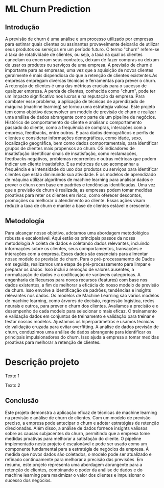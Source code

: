 # ML Churn Prediction

## Introdução 

A previsão de churn é uma análise e um processo utilizado por empresas para estimar quais clientes ou assinantes provavelmente deixarão de utilizar seus produtos ou serviços em um período futuro. O termo "churn" refere-se à taxa de rotatividade de clientes, ou seja, a taxa na qual os clientes cancelam ou encerram seus contratos, deixam de fazer compras ou deixam de usar os produtos ou serviços de uma empresa. A previsão de churn é importante para as empresas, uma vez que a aquisição de novos clientes geralmente é mais dispendiosa do que a retenção de clientes existentes.As empresas empregam diversas técnicas e ferramentas para prever o churn. A retenção de clientes é uma das métricas cruciais para o sucesso de qualquer empresa. A perda de clientes, conhecida como "churn", pode ter um impacto significativo nos lucros e na reputação da empresa. Para combater esse problema, a aplicação de técnicas de aprendizado de máquina (machine learning) se tornou uma estratégia valiosa. 
Este projeto tem como objetivo desenvolver um modelo de previsão de churn e realizar uma análise de dados abrangente como parte de um pipeline de negócios. Histórico de comportamento do cliente e analisar o comportamento passado do cliente, como a frequência de compras, interações com a empresa, feedbacks, entre outros. E para dados demográficos e perfis de clientes e considerar informações demográficas, como idade, sexo, localização geográfica, bem como dados comportamentais, para identificar grupos de clientes mais propensos ao churn. OS indicadores de insatisfação identificar sinais de insatisfação, como reclamações, feedbacks negativos, problemas recorrentes e outras métricas que podem indicar um cliente insatisfeito. E as métricas de uso acompanhar a frequência e a intensidade do uso dos produtos ou serviços para identificar clientes que estão diminuindo sua atividade. E os modelos de aprendizado de máquina utilizar algoritmos de machine learning para analisar dados e prever o churn com base em padrões e tendências identificadas. Uma vez que a previsão de churn é realizada, as empresas podem tomar medidas proativas para reter os clientes em risco, como oferecer descontos, promoções ou melhorar o atendimento ao cliente. Essas ações visam reduzir a taxa de churn e manter a base de clientes estável e crescente.

## Metodologia

Para alcançar nosso objetivo, adotamos uma abordagem metodológica robusta e escalonável. Aqui estão os principais passos da nossa metodologia A coleta de dados e coletando dados relevantes, incluindo informações sobre os clientes, seus comportamentos, transações e interações com a empresa. Esses dados são essenciais para alimentar nosso modelo de previsão de churn.
Para o pré-processamento de Dados em seguida, realizamos uma etapa de pré-processamento para limpar e preparar os dados. Isso inclui a remoção de valores ausentes, a normalização de dados e a codificação de variáveis categóricas. A engenharia de Recursos para novos recursos (features) com base nos dados existentes, a fim de melhorar a eficácia do nosso modelo de previsão de churn. Isso envolve a identificação de padrões, tendências e insights relevantes nos dados. Os modelos de Machine Learning são vários modelos de machine learning, como árvores de decisão, regressão logística, redes neurais e outros, para prever o churn dos clientes. Avaliamos a precisão e o desempenho de cada modelo para selecionar o mais eficaz.
O treinamento e validação dados em conjuntos de treinamento e validação para treinar e testar nossos modelos. Ajustamos os hiperparâmetros e usamos técnicas de validação cruzada para evitar overfitting. A análise de dados previsão de churn, conduzimos uma análise de dados abrangente para identificar os principais impulsionadores do churn. Isso ajuda a empresa a tomar medidas proativas para melhorar a retenção de clientes.

# Descrição projeto

Texto 1

Texto 2


## Conclusão
Este projeto demonstra a aplicação eficaz de técnicas de machine learning na previsão e análise de churn de clientes. Com um modelo de previsão preciso, a empresa pode antecipar o churn e adotar estratégias de retenção direcionadas. Além disso, a análise de dados fornece insights valiosos sobre as causas subjacentes do churn, permitindo que a empresa tome medidas proativas para melhorar a satisfação do cliente. O pipeline implementado neste projeto é escalonável e pode ser usado como um componente fundamental para a estratégia de negócios da empresa. À medida que novos dados são coletados, o modelo pode ser atualizado e refinado continuamente para melhorar a precisão das previsões.
Em resumo, este projeto representa uma abordagem abrangente para a retenção de clientes, combinando o poder da análise de dados e do machine learning para maximizar o valor dos clientes e impulsionar o sucesso dos negócios.
